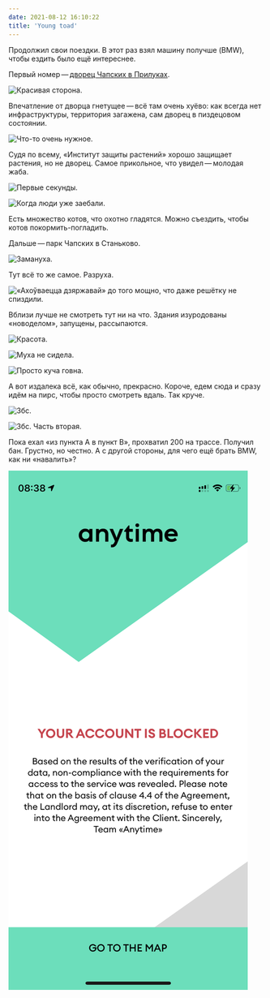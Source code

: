 ```yaml
---
date: 2021-08-12 16:10:22
title: 'Young toad'
---
```


Продолжил свои поездки. В этот раз взял машину получше (BMW), чтобы ездить было ещё интереснее.

Первый
номер — [дворец Чапских в Прилуках](<https://ru.wikipedia.org/wiki/%D0%94%D0%B2%D0%BE%D1%80%D0%B5%D1%86_%D0%A7%D0%B0%D0%BF%D1%81%D0%BA%D0%B8%D1%85_(%D0%9F%D1%80%D0%B8%D0%BB%D1%83%D0%BA%D0%B8)>).

![Красивая сторона.](IMG_0699.JPG)

Впечатление от дворца гнетущее — всё там очень хуёво: как всегда нет инфраструктуры, территория
загажена, сам дворец в пиздецовом состоянии.

![Что-то очень нужное.](IMG_0686.JPG)

Судя по всему, «Институт защиты растений» хорошо защищает растения, но не дворец. Самое прикольное,
что увидел — молодая жаба.

![Первые секунды.](IMG_0694.JPG)

![Когда люди уже заебали.](IMG_0695.JPG)

Есть множество котов, что охотно гладятся. Можно съездить, чтобы котов покормить-погладить.

Дальше — парк Чапских в Станьково.

![Замануха.](IMG_0729.JPG)

Тут всё то же самое. Разруха.

![«Ахоўваецца дзяржавай» до того мощно, что даже решётку не спиздили.](IMG_0731.JPG)

Вблизи лучше не смотреть тут ни на что. Здания изуродованы «новоделом», запущены, рассыпаются.

![Красота.](IMG_0739.JPG)

![Муха не сидела.](IMG_0753.JPG)

![Просто куча говна.](IMG_0740.JPG)

А вот издалека всё, как обычно, прекрасно. Короче, едем сюда и сразу идём на пирс, чтобы просто
смотреть вдаль. Так круче.

![Збс.](IMG_0755.JPG)

![Збс. Часть вторая.](IMG_0757.JPG)

Пока ехал «из пункта A в пункт B», прохватил 200 на трассе. Получил бан. Грустно, но честно. А с
другой стороны, для чего ещё брать BMW, как ни «навалить»?

![Утренние новости.](IMG_0771.PNG)
